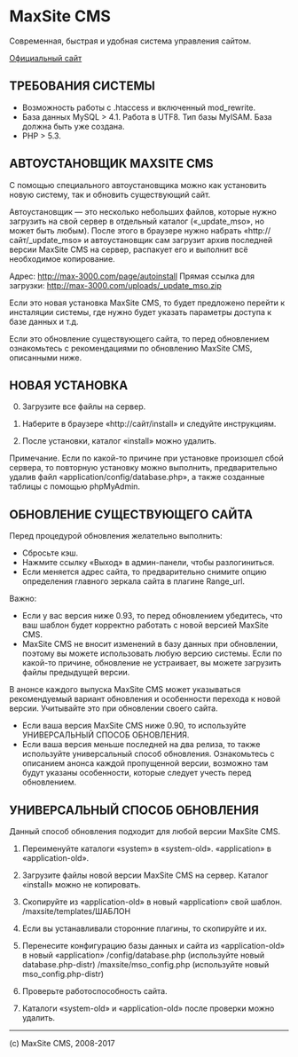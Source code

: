 MaxSite CMS
===========

Современная, быстрая и удобная система управления сайтом.

[Официальный сайт](//max-3000.com/)

ТРЕБОВАНИЯ СИСТЕМЫ
------------------
* Возможность работы с .htaccess и включенный mod_rewrite.
* База данных MySQL > 4.1. Работа в UTF8. Тип базы MyISAM. База должна быть уже создана.
* PHP > 5.3.


АВТОУСТАНОВЩИК MAXSITE CMS
----------------------------------------------------------------------------------------------------
С помощью специального автоустановщика можно как установить новую систему, так и обновить 
существующий сайт.

Автоустановщик — это несколько небольших файлов, которые нужно загрузить на свой сервер в отдельный 
каталог («_update_mso», но может быть любым). После этого в браузере нужно набрать
«http://сайт/_update_mso» и автоустановщик сам загрузит архив последней версии MaxSite CMS на сервер, 
распакует его и выполнит всё необходимое копирование.

Адрес: http://max-3000.com/page/autoinstall
Прямая ссылка для загрузки: http://max-3000.com/uploads/_update_mso.zip

Если это новая установка MaxSite CMS, то будет предложено перейти к инсталяции системы, где нужно 
будет указать параметры доступа к базе данных и т.д.

Если это обновление существующего сайта, то перед обновлением ознакомьтесь с рекомендациями 
по обновлению MaxSite CMS, описанными ниже.


НОВАЯ УСТАНОВКА
----------------------------------------------------------------------------------------------------
0. Загрузите все файлы на сервер.

1. Наберите в браузере «http://сайт/install» и следуйте инструкциям. 

2. После установки, каталог «install» можно удалить.

Примечание. Если по какой-то причине при установке произошел сбой сервера, то повторную установку
можно выполнить, предварительно удалив файл «application/config/database.php», а также созданные 
таблицы с помощью phpMyAdmin.


ОБНОВЛЕНИЕ СУЩЕСТВУЮЩЕГО САЙТА
----------------------------------------------------------------------------------------------------
Перед процедурой обновления желательно выполнить:
	
* Сбросьте кэш.
* Нажмите ссылку «Выход» в админ-панели, чтобы разлогиниться.
* Если меняется адрес сайта, то предварительно снимите опцию определения главного зеркала сайта в плагине Range_url. 

Важно:

* Если у вас версия ниже 0.93, то перед обновлением убедитесь, что ваш шаблон будет корректно работать с новой версией MaxSite CMS.
* MaxSite CMS не вносит изменений в базу данных при обновлении, поэтому вы можете использовать любую версию системы. Если по какой-то причине, обновление не устраивает, вы можете загрузить файлы предыдущей версии.

В анонсе каждого выпуска MaxSite CMS может указываться рекомендуемый вариант обновления и особенности перехода к новой версии. Учитывайте это при обновлении своего сайта.

* Если ваша версия MaxSite CMS ниже 0.90, то используйте УНИВЕРСАЛЬНЫЙ СПОСОБ ОБНОВЛЕНИЯ.
* Если ваша версия меньше последней на два релиза, то также используйте универсальный способ обновления. Ознакомьтесь с описанием анонса каждой пропущенной версии, возможно там будут указаны особенности, которые следует учесть перед обновлением.


УНИВЕРСАЛЬНЫЙ СПОСОБ ОБНОВЛЕНИЯ
-------------------------------
Данный способ обновления подходит для любой версии MaxSite CMS.

1. Переименуйте каталоги 
	«system» в «system-old».
	«application» в «application-old».

2. Загрузите файлы новой версии MaxSite CMS на сервер. Каталог «install» можно не копировать.

3. Скопируйте из «application-old» в новый «application» свой шаблон.
	/maxsite/templates/ШАБЛОН

4. Если вы устанавливали сторонние плагины, то скопируйте и их.

5. Перенесите конфигурацию базы данных и сайта из «application-old» в новый «application»
	/config/database.php  (используйте новый database.php-distr)
	/maxsite/mso_config.php (используйте новый mso_config.php-distr)

6. Проверьте работоспособность сайта.

7. Каталоги «system-old» и «application-old» после проверки можно удалить.

***

(с) MaxSite CMS, 2008-2017
